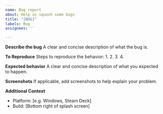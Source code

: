 ```yaml
---
name: Bug report
about: Help us squash some bugs
title: "[BUG]"
labels: Bug
assignees: ''

---
```


**Describe the bug**
A clear and concise description of what the bug is.

**To Reproduce**
Steps to reproduce the behavior:
1. 
2. 
3. 
4. 

**Expected behavior**
A clear and concise description of what you expected to happen.

**Screenshots**
If applicable, add screenshots to help explain your problem.

**Additional Context**
 - Platform: [e.g. Windows, Steam Deck]
 - Build: [Bottom right of splash screen]
